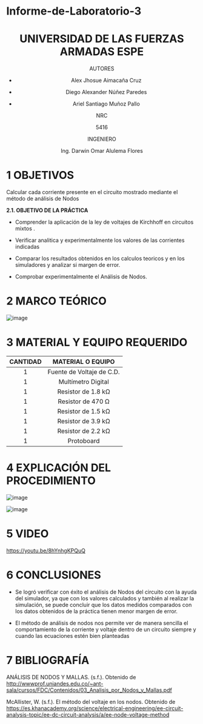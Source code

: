 # Informe-de-Laboratorio-3

<div align="center">

# UNIVERSIDAD DE LAS FUERZAS ARMADAS ESPE

AUTORES

* Alex Jhosue Aimacaña Cruz

* Diego Alexander Núñez Paredes

* Ariel Santiago Muñoz Pallo

NRC
  
5416

INGENIERO

Ing. Darwin Omar Alulema Flores

</div>

# 1 OBJETIVOS

Calcular cada corriente presente en el circuito mostrado mediante el método de análisis de Nodos

**2.1. OBJETIVO DE LA PRÁCTICA**

- Comprender la aplicación de la ley de voltajes de Kirchhoff en circuitos mixtos .

- Verificar analitica y experimentalmente los valores de las corrientes indicadas 

- Comparar los resultados obtenidos  en los calculos teoricos y en los simuladores  y analizar si margen de error.

- Comprobar experimentalmente el Análisis de Nodos.

# 2 MARCO TEÓRICO

![image](https://github.com/Jhosu115/Informe-de-Laboratorio-3/blob/main/Diagrama%20en%20blanco%20(1).png)

# 3 MATERIAL Y EQUIPO REQUERIDO

<div align="center">
  
  |**CANTIDAD**|**MATERIAL O EQUIPO** |
|    :---:   |       :---:          | 
|      1     | Fuente de Voltaje de C.D. |
|      1     | Multímetro Digital |
|      1     | Resistor de 1.8 kΩ |
|      1     | Resistor de 470 Ω |
|      1     | Resistor de 1.5 kΩ |
|      1     | Resistor de 3.9 kΩ |
|      1     | Resistor de 2.2 kΩ |
|      1     | Protoboard |

</div>

# 4 EXPLICACIÓN DEL PROCEDIMIENTO

![image](https://github.com/Jhosu115/Informe-de-Laboratorio-3/blob/main/WhatsApp%20Image%202021-06-15%20at%209.59.18%20PM.jpeg)

![image](https://github.com/Jhosu115/Informe-de-Laboratorio-3/blob/main/WhatsApp%20Image%202021-06-15%20at%209.59.18%20PM%20(1).jpeg)




# 5 VIDEO 

https://youtu.be/8hYnhgKPQuQ

# 6 CONCLUSIONES 

* Se logró verificar con éxito el análisis de Nodos del circuito con la ayuda del simulador, ya  que con los valores calculados y también al realizar la simulación, se   puede concluir que los datos  medidos comparados con los datos obtenidos de la práctica tienen menor margen de error.

* El  método de análisis de  nodos nos permite ver de manera sencilla  el comportamiento de la corriente y voltaje dentro de un circuito siempre y cuando las ecuaciones estén bien planteadas

# 7 BIBLIOGRAFÍA

ANÁLISIS DE NODOS Y MALLAS. (s.f.). Obtenido de http://wwwprof.uniandes.edu.co/~ant-sala/cursos/FDC/Contenidos/03_Analisis_por_Nodos_y_Mallas.pdf

McAllister, W. (s.f.). El método del voltaje en los nodos. Obtenido de https://es.khanacademy.org/science/electrical-engineering/ee-circuit-analysis-topic/ee-dc-circuit-analysis/a/ee-node-voltage-method


